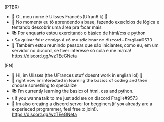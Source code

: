 (PTBR)
- 👋 Oi, meu nome é Ulisses Francês (Ufran6 k) 🤠
- 👀 No momento eu tô aprendendo a base, fazendo exercícios de lógica e tentando descobrir uma área pra focar mais
- 📚 Por enquanto estou exercitando o básico de html/css e python
- 📞 Se quiser falar comigo é só me adicionar no discord - Fragile#9573
- 📡 Também estou reunindo pessoas que são iniciantes, como eu, em um servidor no discord, se tiver interesse só cola e me marca! 
https://discord.gg/wzTEeGNeta

(EN)
- 👋 Hi, im Ulisses (the UFrances stuff doesnt work in english lol) 🤠
- 👀 right now im interested in learning the basics of coding and then choose something to specialize
- 📚 I’m currently learning the basics of html, css and python.
- 📞 if you wanna talk to me just add me on discord Fragile#9573
- 📡 Im also creating a discord server for begginers(if you already are a experieced programmer, feel free to join!).
https://discord.gg/wzTEeGNeta

<!---
UFran6/UFran6 is a ✨ special ✨ repository because its `README.md` (this file) appears on your GitHub profile.
You can click the Preview link to take a look at your changes.
--->
